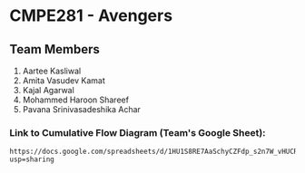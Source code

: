 # CMPE281 - Avengers

## Team Members

1. Aartee Kasliwal
2. Amita Vasudev Kamat
3. Kajal Agarwal
4. Mohammed Haroon Shareef
5. Pavana Srinivasadeshika Achar


### Link to Cumulative Flow Diagram (Team's Google Sheet):
	https://docs.google.com/spreadsheets/d/1HU1S8RE7AaSchyCZFdp_s2n7W_vHUCRXeyHO0INXkAc/edit?usp=sharing 
